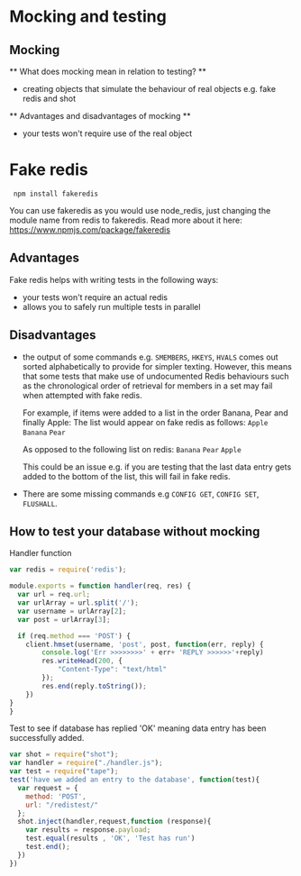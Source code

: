 # Mocking and testing

## Mocking
** What does mocking mean in relation to testing? **
 - creating objects that simulate the behaviour of real objects e.g. fake redis and shot

** Advantages and disadvantages of mocking **
- your tests won't require use of the real object


# Fake redis #

` npm install fakeredis`

You can use fakeredis as you would use node_redis, just changing the module name from redis to fakeredis.
Read more about it here: https://www.npmjs.com/package/fakeredis

## Advantages
Fake redis helps with writing tests in the following ways:
- your tests won't require an actual redis
- allows you to safely run multiple tests in parallel


## Disadvantages
- the output of some commands e.g. `SMEMBERS`, `HKEYS`, `HVALS` comes out sorted alphabetically to provide for simpler texting. However, this means that some tests that make use of undocumented Redis behaviours such as the chronological order of retrieval for members in a set may fail when attempted with fake redis.

  For example, if items were added to a list in the order Banana, Pear and finally Apple:
The list would appear on fake redis as follows:
`Apple`
`Banana`
`Pear`

  As opposed to the following list on redis:
`Banana`
`Pear`
`Apple`

  This could be an issue e.g. if you are testing that the last data entry gets added to the bottom of the list, this will fail in fake redis.

- There are some missing commands e.g `CONFIG GET`, `CONFIG SET`, `FLUSHALL`.

## How to test your database without mocking

Handler function
```js
var redis = require('redis');

module.exports = function handler(req, res) {
  var url = req.url;
  var urlArray = url.split('/');
  var username = urlArray[2];
  var post = urlArray[3];

  if (req.method === 'POST') {
    client.hmset(username, 'post', post, function(err, reply) {
        console.log('Err >>>>>>>>' + err+ 'REPLY >>>>>>'+reply)
        res.writeHead(200, {
            "Content-Type": "text/html"
        });
        res.end(reply.toString());
    })
}
}
```
Test to see if database has replied 'OK' meaning data entry has been successfully added.
``` js
var shot = require("shot");
var handler = require("./handler.js");
var test = require("tape");
test('have we added an entry to the database', function(test){
  var request = {
    method: 'POST',
    url: "/redistest/"
  };
  shot.inject(handler,request,function (response){
    var results = response.payload;
    test.equal(results , 'OK', 'Test has run')
    test.end();
  })
})
```
